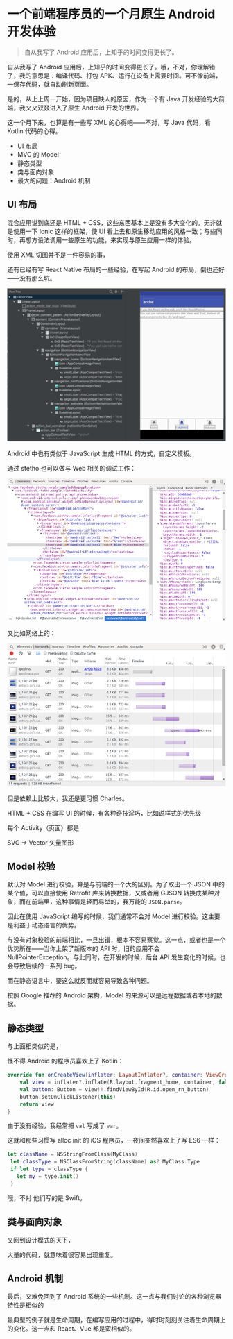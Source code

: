 一个前端程序员的一个月原生 Android 开发体验
===

> 自从我写了 Android 应用后，上知乎的时间变得更长了。

自从我写了 Android 应用后，上知乎的时间变得更长了。哦，不对，你理解错了，我的意思是：编译代码、打包 APK、运行在设备上需要时间。可不像前端，一保存代码，就自动刷新页面。

是的，从上上周一开始，因为项目缺人的原因，作为一个有 Java 开发经验的大前端，我又又双叕进入了原生 Android 开发的世界。

这一个月下来，也算是有一些写 XML 的心得吧——不对，写 Java 代码，看 Kotlin 代码的心得。

 - UI 布局
 - MVC 的 Model
 - 静态类型
 - 类与面向对象
 - 最大的问题：Android 机制

UI 布局
---

混合应用说到底还是 HTML + CSS，这些东西基本上是没有多大变化的。无非就是使用一下 Ionic 这样的框架，使 UI 看上去和原生移动应用的风格一致；与些同时，再想方设法调用一些原生的功能，来实现与原生应用一样的体验。

使用 XML 切图并不是一件容易的事，

还有已经有写 React Native 布局的一些经验，在写起 Android 的布局，倒也还好——没有那么坑。

![Layout Inspector](layout_inspector.png)

Android 中也有类似于 JavaScript 生成 HTML 的方式，自定义模板。

通过 stetho 也可以做与 Web 相关的调试工作：

![](stetho-view-hierarchy.png)

又比如网络上的：

![](stetho-inspector-network.png)

但是依赖上比较大，我还是更习惯 Charles。

HTML + CSS 在编写 UI 的时候，有各种奇技淫巧，比如说样式的优先级

每个 Activity（页面）都是

SVG -> Vector 矢量图形

Model 校验
---

默认对 Model 进行校验，算是与前端的一个大的区别。为了取出一个 JSON 中的某个值，可以直接使用 Retrofit 库来转换数据，又或者用 GJSON 转换成某种对象，而在前端里，这种事情是轻而易举的，我万能的 ``JSON.parse``。

因此在使用 JavaScript 编写的时候，我们通常不会对 Model 进行校验。这主要是利益于动态语言的优势。

与没有对象校验的前端相比，一旦出错，根本不容易察觉。这一点，或者也是一个优势所在——当你上架了新版本的 API 时，旧的应用不会 NullPointerException。与此同时，在开发的时候，后台 API 发生变化的时候，也会导致后续的一系列 bug。

而在静态语言中，要这么就反而就容易导致各种问题。

按照 Google 推荐的 Android 架构，Model 的来源可以是远程数据或者本地的数据。

静态类型
---

与上面相类似的是，

怪不得 Android 的程序员喜欢上了 Kotlin：

```kotlin
override fun onCreateView(inflater: LayoutInflater?, container: ViewGroup?, savedInstanceState: Bundle?): View? {
    val view = inflater?.inflate(R.layout.fragment_home, container, false)
    val button: Button = view!!.findViewById(R.id.open_rn_button)
    button.setOnClickListener(this)
    return view
}
```

由于没有经验，我经常把 ``val`` 写成了 ``var``。

这就和那些习惯写 alloc init 的 iOS 程序员，一夜间突然喜欢上了写 ES6 一样：

```swift
let className = NSStringFromClass(MyClass)
 let classType = NSClassFromString(className) as? MyClass.Type
 if let type = classType {
   let my = type.init()
 }
```

哦，不对 他们写的是 Swift。

类与面向对象
---

又回到设计模式的天下，

大量的代码，就意味着很容易出现重复。

Android 机制
---

最后，又难免回到了 Android 系统的一些机制。这一点与我们讨论的各种浏览器特性是相似的

最典型的例子就是生命周期，在编写应用的过程中，得时时刻刻关注着生命周期上的变化。这一点和 React、Vue 都是蛮相似的。

